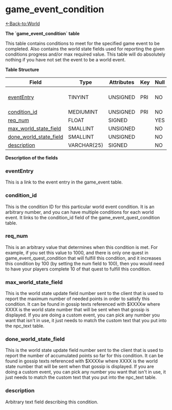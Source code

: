 # game\_event\_condition

[<-Back-to:World](database-world)

**The \`game\_event\_condition\` table**

This table contains conditions to meet for the specified game event to be completed. Also contains the world state fields used for reporting the given conditions progress and/or max required value. This table will do absolutely nothing if you have not set the event to be a world event.

**Table Structure**

| Field                       | Type        | Attributes | Key | Null | Default | Extra | Comment                 |
| --------------------------- | ----------- | ---------- | --- | ---- | ------- | ----- | ----------------------- |
| [eventEntry][1]             | TINYINT     | UNSIGNED   | PRI | NO   |         |       | Entry of the game event |
| [condition_id][2]           | MEDIUMINT   | UNSIGNED   | PRI | NO   |         |       |                         |
| [req_num][3]                | FLOAT       | SIGNED     |     | YES  | 0       |       |                         |
| [max_world_state_field][4]  | SMALLINT    | UNSIGNED   |     | NO   |         |       |                         |
| [done_world_state_field][5] | SMALLINT    | UNSIGNED   |     | NO   |         |       |                         |
| [description][6]            | VARCHAR(25) | SIGNED     |     | NO   |         |       |                         |

[1]: #evententry
[2]: #condition_id
[3]: #req_num
[4]: #max_world_state_field
[5]: #done_world_state_field
[6]: #description

**Description of the fields**

### eventEntry

This is a link to the event entry in the game\_event table.

### condition\_id

This is the condition ID for this particular world event condition. It is an arbitrary number, and you can have multiple conditions for each world event. It links to the condition\_id field of the game\_event\_quest\_condition table.

### req\_num

This is an arbitrary value that determines when this condition is met. For example, if you set this value to 1000, and there is only one quest in game\_event\_quest\_condition that will fulfill this condition, and it increases this condition by 100 (by setting the num field to 100), then you would need to have your players complete 10 of that quest to fulfill this condition.

### max\_world\_state\_field

This is the world state update field number sent to the client that is used to report the maximum number of needed points in order to satisfy this condition. It can be found in gossip texts referenced with $XXXXw where XXXX is the world state number that will be sent when that gossip is displayed. If you are doing a custom event, you can pick any number you want that isn't in use, it just needs to match the custom text that you put into the npc\_text table.

### done\_world\_state\_field

This is the world state update field number sent to the client that is used to report the number of accumulated points so far for this condition. It can be found in gossip texts referenced with $XXXXw where XXXX is the world state number that will be sent when that gossip is displayed. If you are doing a custom event, you can pick any number you want that isn't in use, it just needs to match the custom text that you put into the npc\_text table.

### description

Arbitrary text field describing this condition.
